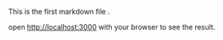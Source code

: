 This is the first markdown file .

 open [http://localhost:3000](http://localhost:3000) with your browser to see the result.